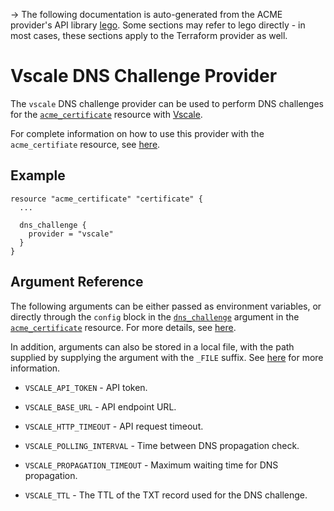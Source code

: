 -> The following documentation is auto-generated from the ACME
provider's API library [lego](https://go-acme.github.io/lego/).  Some
sections may refer to lego directly - in most cases, these sections
apply to the Terraform provider as well.

# Vscale DNS Challenge Provider

The `vscale` DNS challenge provider can be used to perform DNS challenges for
the [`acme_certificate`][resource-acme-certificate] resource with
[Vscale](https://vscale.io/).

[resource-acme-certificate]: /docs/providers/acme/r/certificate.html

For complete information on how to use this provider with the `acme_certifiate`
resource, see [here][resource-acme-certificate-dns-challenges].

[resource-acme-certificate-dns-challenges]: /docs/providers/acme/r/certificate.html#using-dns-challenges

## Example

```hcl
resource "acme_certificate" "certificate" {
  ...

  dns_challenge {
    provider = "vscale"
  }
}
```
## Argument Reference

The following arguments can be either passed as environment variables, or
directly through the `config` block in the
[`dns_challenge`][resource-acme-certificate-dns-challenge-arg] argument in the
[`acme_certificate`][resource-acme-certificate] resource. For more details, see
[here][resource-acme-certificate-dns-challenges].

[resource-acme-certificate-dns-challenge-arg]: /docs/providers/acme/r/certificate.html#dns_challenge

In addition, arguments can also be stored in a local file, with the path
supplied by supplying the argument with the `_FILE` suffix. See
[here][acme-certificate-file-arg-example] for more information.

[acme-certificate-file-arg-example]: /docs/providers/acme/r/certificate.html#using-variable-files-for-provider-arguments

* `VSCALE_API_TOKEN` - API token.

* `VSCALE_BASE_URL` - API endpoint URL.
* `VSCALE_HTTP_TIMEOUT` - API request timeout.
* `VSCALE_POLLING_INTERVAL` - Time between DNS propagation check.
* `VSCALE_PROPAGATION_TIMEOUT` - Maximum waiting time for DNS propagation.
* `VSCALE_TTL` - The TTL of the TXT record used for the DNS challenge.


